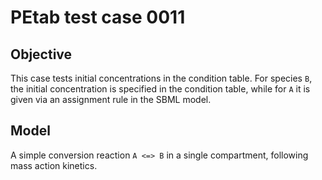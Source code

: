 # PEtab test case 0011

## Objective

This case tests initial concentrations in the condition table.
For species `B`, the initial concentration is specified in the condition
table, while for `A` it is given via an assignment rule in the SBML model.

## Model

A simple conversion reaction `A <=> B` in a single compartment, following
mass action kinetics.
